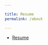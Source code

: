 ```yaml
---

title: Resume
permalink: /about

---
```


* [Resume](https://github.com/yuqingliu19/Data-Studio-Projects/blob/master/Yuqing%20Liu.pdf)
